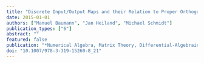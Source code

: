 ```yaml
---
title: "Discrete Input/Output Maps and their Relation to Proper Orthogonal Decomposition"
date: 2015-01-01
authors: ["Manuel Baumann", "Jan Heiland", "Michael Schmidt"]
publication_types: ["6"]
abstract: ""
featured: false
publication: "*Numerical Algebra, Matrix Theory, Differential-Algebraic Equations and Control Theory*"
doi: "10.1007/978-3-319-15260-8_21"
---
```


